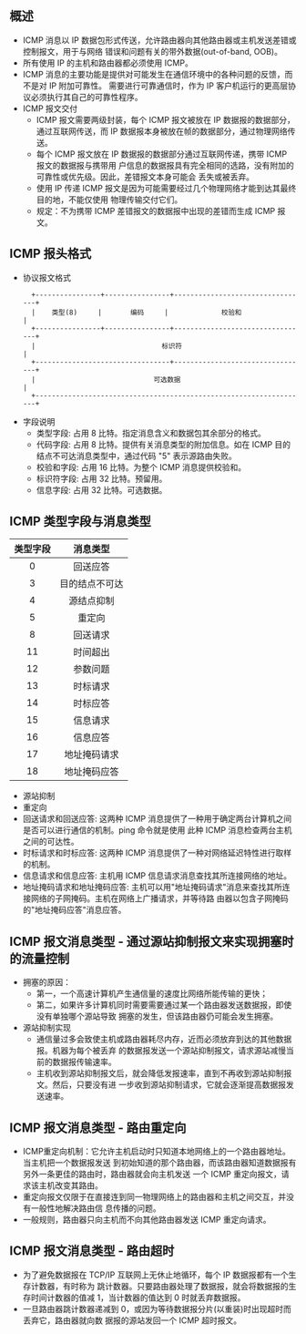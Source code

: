 
## 概述
- ICMP 消息以 IP 数据包形式传送，允许路由器向其他路由器或主机发送差错或控制报文，用于与网络
  错误和问题有关的带外数据(out-of-band, OOB)。
- 所有使用 IP 的主机和路由器都必须使用 ICMP。
- ICMP 消息的主要功能是提供对可能发生在通信环境中的各种问题的反馈，而不是对 IP 附加可靠性。
  需要进行可靠通信时，作为 IP 客户机运行的更高层协议必须执行其自己的可靠性程序。
- ICMP 报文交付
    + ICMP 报文需要两级封装，每个 ICMP 报文被放在 IP 数据报的数据部分，通过互联网传送，而
      IP 数据报本身被放在帧的数据部分，通过物理网络传送。
    + 每个 ICMP 报文放在 IP 数据报的数据部分通过互联网传递，携带 ICMP 报文的数据报与携带用
      户信息的数据报具有完全相同的选路，没有附加的可靠性或优先级。因此，差错报文本身可能会
      丢失或被丢弃。
    + 使用 IP 传递 ICMP 报文是因为可能需要经过几个物理网络才能到达其最终目的地，不能仅使用
      物理传输交付它们。
    + 规定：不为携带 ICMP 差错报文的数据报中出现的差错而生成 ICMP 报文。

## ICMP 报头格式
- 协议报文格式
  ```shell
    +----------------+----------------+---------------------------------+
    |    类型(8)     |       编码     |             校验和              |
    +----------------+----------------+---------------------------------+
    |                               标识符                              |
    +---------------------------------+---------------------------------+
    |                             可选数据                              |
    +-------------------------------------------------------------------+
  ```
- 字段说明
    + 类型字段:
      占用 8 比特。指定消息含义和数据包其余部分的格式。
    + 代码字段:
      占用 8 比特。提供有关消息类型的附加信息。如在 ICMP 目的结点不可达消息类型中，通过代码
      "5" 表示源路由失败。
    + 校验和字段:
      占用 16 比特。为整个 ICMP 消息提供校验和。
    + 标识符字段:
      占用 32 比特。预留用。
    + 信息字段:
      占用 32 比特。可选数据。
    
## ICMP 类型字段与消息类型

|  类型字段 |      消息类型     |
|:---------:|:-----------------:|
|    0      |     回送应答      |
|    3      |     目的结点不可达|
|    4      |     源结点抑制    |
|    5      |     重定向        |
|    8      |     回送请求      |
|    11     |     时间超出      |
|    12     |     参数问题      |
|    13     |     时标请求      |
|    14     |     时标应答      |
|    15     |     信息请求      |
|    16     |     信息应答      |
|    17     |     地址掩码请求  |
|    18     |     地址掩码应答  |
- 源站抑制 
- 重定向
- 回送请求和回送应答:
  这两种 ICMP 消息提供了一种用于确定两台计算机之间是否可以进行通信的机制。ping 命令就是使用
  此种 ICMP 消息检查两台主机之间的可达性。
- 时标请求和时标应答:
  这两种 ICMP 消息提供了一种对网络延迟特性进行取样的机制。
- 信息请求和信息应答:
  主机用 ICMP 信息请求消息查找其所连接网络的地址。
- 地址掩码请求和地址掩码应答:
  主机可以用"地址掩码请求"消息来查找其所连接网络的子网掩码。主机在网络上广播请求，并等待路
  由器以包含子网掩码的"地址掩码应答"消息应答。

## ICMP 报文消息类型 - 通过源站抑制报文来实现拥塞时的流量控制
- 拥塞的原因：
    + 第一，一个高速计算机产生通信量的速度比网络所能传输的更快；
    + 第二，如果许多计算机同时需要需要通过某一个路由器发送数据报，即使没有单独哪个源站导致
      拥塞的发生，但该路由器仍可能会发生拥塞。
- 源站抑制实现
    + 通信量过多会致使主机或路由器耗尽内存，近而必须放弃到达的其他数据报。机器为每个被丢弃
      的数据报发送一个源站抑制报文，请求源站减慢当前的数据报传输速率。
    + 主机收到源站抑制报文后，就会降低发报速率，直到不再收到源站抑制报文。然后，只要没有进
      一步收到源站抑制请求，它就会逐渐提高数据报发送速率。

## ICMP 报文消息类型 - 路由重定向
- ICMP重定向机制：它允许主机启动时只知道本地网络上的一个路由器地址。当主机把一个数据报发送
  到初始知道的那个路由器，而该路由器知道数据报有另外一条更佳的路由时，路由器就会向主机发送
  一个 ICMP 重定向报文，请求该主机改变其路由。
- 重定向报文仅限于在直接连到同一物理网络上的路由器和主机之间交互，并没有一般性地解决路由信
  息传播的问题。
- 一般规则，路由器只向主机而不向其他路由器发送 ICMP 重定向请求。

## ICMP 报文消息类型 - 路由超时
- 为了避免数据报在 TCP/IP 互联网上无休止地循环，每个 IP 数据报都有一个生存计数器，有时称为
  跳计数器。只要路由器处理了数据报，就会将数据报的生存时间计数器的值减 1，当计数器的值达到
  0 时就丢弃数据报。
- 一旦路由器跳计数器递减到 0，或因为等待数据报分片(以重装)时出现超时而丢弃它，路由器就向数
  据报的源站发回一个 ICMP 超时报文。